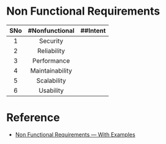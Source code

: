 # Non Functional Requirements
|SNo| #Nonfunctional  | ##Intent |
| :---: | :---: | :---: |
| 1 |Security | |
| 2 |Reliability | |           
| 3 |Performance| |
| 4 |Maintainability| |
| 5 |Scalability| |
| 6 |Usability| |

# Reference
* [Non Functional Requirements — With Examples](https://www.perforce.com/blog/alm/what-are-non-functional-requirements-examples)
